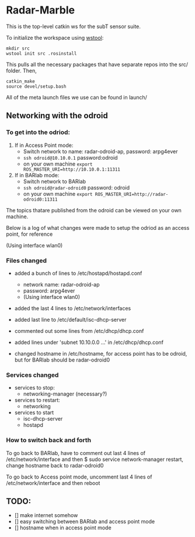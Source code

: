 # Radar-Marble

This is the top-level catkin ws for the subT sensor suite.  

To initialize the workspace using [wstool](wiki.ros.org/wstool):

```
mkdir src
wstool init src .rosinstall

```
This pulls all the necessary packages that have separate repos into the src/ folder. Then,

```
catkin_make
source devel/setup.bash
```

All of the meta launch files we use can be found in launch/

## Networking with the odroid

### To get into the odriod:
1. If in Access Point mode:
   - Switch network to name: radar-odroid-ap, password: arpg4ever
   - `ssh odroid@10.10.0.1` password:odroid
   - on your own machine `export ROS_MASTER_URI=http://10.10.0.1:11311`
2. If in BARlab mode:  
   - Switch network to BARlab
   - `ssh odroid@radar-odroid0` password: odroid
   - on your own machine `export ROS_MASTER_URI=http://radar-odroid0:11311`

The topics thatare published from the odroid can be viewed on your own machine.



Below is a log of what changes were made to setup the odriod as an access point, for reference

(Using interface wlan0)

### Files changed 
- added a bunch of lines to /etc/hostapd/hostapd.conf
	- network name: radar-odroid-ap
	- password: arpg4ever
	- (Using interface wlan0)
- added the last 4 lines to /etc/network/interfaces

- added last line to /etc/default/isc-dhcp-server
- commented out some lines from /etc/dhcp/dhcp.conf
- added lines under 'subnet 10.10.0.0 ...' in /etc/dhcp/dhcp.conf
- changed hostname in /etc/hostname, for access point has to be odroid, but for BARlab should be radar-odroid0

### Services changed
- services to stop:
	- networking-manager (necessary?)
- services to restart:
	- networking
- services to start
	- isc-dhcp-server	
	- hostapd

### How to switch back and forth
To go back to BARlab, have to comment out last 4 lines of /etc/network/interface and then $ sudo service network-manager restart, change hostname back to radar-odroid0

To go back to Access point mode, uncomment last 4 lines of /etc/network/interface and then reboot

## TODO: 
- [] make internet somehow
- [] easy switching between BARlab and access point mode
- [] hostname when in access point mode

